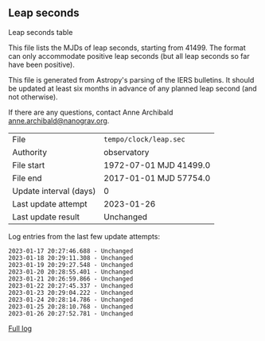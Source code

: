 
## Leap seconds

Leap seconds table

This file lists the MJDs of leap seconds, starting from 41499.
The format can only accommodate positive leap seconds (but all
leap seconds so far have been positive).

This file is generated from Astropy's parsing of the IERS
bulletins. It should be updated at least six months in advance
of any planned leap second (and not otherwise).

If there are any questions, contact Anne Archibald
<anne.archibald@nanograv.org>.

|     |     |
|:--- |:--- |
| File | `tempo/clock/leap.sec` |
| Authority | observatory |
| File start | 1972-07-01 MJD 41499.0 |
| File end | 2017-01-01 MJD 57754.0 |
| Update interval (days) | 0 |
| Last update attempt | 2023-01-26 |
| Last update result | Unchanged |

Log entries from the last few update attempts:
```
2023-01-17 20:27:46.688 - Unchanged
2023-01-18 20:29:11.308 - Unchanged
2023-01-19 20:29:27.548 - Unchanged
2023-01-20 20:28:55.401 - Unchanged
2023-01-21 20:26:59.866 - Unchanged
2023-01-22 20:27:45.337 - Unchanged
2023-01-23 20:29:04.222 - Unchanged
2023-01-24 20:28:14.786 - Unchanged
2023-01-25 20:28:10.768 - Unchanged
2023-01-26 20:27:52.781 - Unchanged
```
[Full log](https://raw.githubusercontent.com/ipta/pulsar-clock-corrections/main/log/tempo/clock/leap.sec.log)
